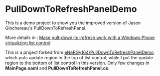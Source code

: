 # PullDownToRefreshPanelDemo

This is a demo project to show you the improved version of Jason Ginchereau's PullDownToRefreshPanel.

More details in : [Make pull-down-to-refresh work with a Windows Phone virtualizing list control](http://blog.hompus.nl/2015/02/04/make-pull-down-to-refresh-work-with-a-windows-phone-virtualizing-list-control/)

This is a project forked from [eNeRGy164/PullDownToRefreshPanelDemo](https://github.com/eNeRGy164/PullDownToRefreshPanelDemo) which puts update region in the top of list control, while I put the update region to the bottom of list control in this version. Only few changes in **MainPage.xaml** and **PullDownToRefreshPanel.cs**.

